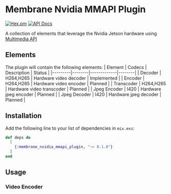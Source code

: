 # Membrane Nvidia MMAPI Plugin

[![Hex.pm](https://img.shields.io/hexpm/v/membrane_template_plugin.svg)](https://hex.pm/packages/membrane_template_plugin)
[![API Docs](https://img.shields.io/badge/api-docs-yellow.svg?style=flat)](https://hexdocs.pm/membrane_nvidia_mmapi_plugin)

A collection of elements that leverage the Nvidia Jetson hardware using [Multimedia API](https://docs.nvidia.com/jetson/l4t-multimedia/mmapi_group.html)

## Elements
The plugin will contain the following elements:
| Element | Codecs | Description | Status |
|---------|--------|-------------|--------|
| Decoder | H264,H265 | Hardware video decoder | Implemented |
| Encoder | H264,H265 | Hardware video encoder | Planned | 
| Transcoder | H264,H265 | Hardware video transcoder | Planned | 
| Jpeg Encoder | I420 | Hardware jpeg encoder | Planned | 
| Jpeg Decoder | I420 | Hardware jpeg decoder | Planned | 

## Installation

Add the following line to your list of dependencies in `mix.exs`:

```elixir
def deps do
  [
    {:membrane_nvidia_mmapi_plugin, "~> 0.1.0"}
  ]
end
```

## Usage

### Video Encoder
